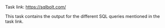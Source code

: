Task link: https://sqlbolt.com/

This task contains the output for the different SQL queries mentioned in the task link.